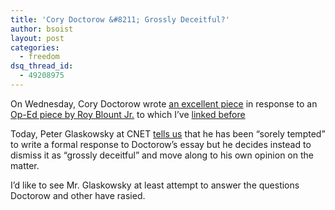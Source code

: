 ```yaml
---
title: 'Cory Doctorow &#8211; Grossly Deceitful?'
author: bsoist
layout: post
categories:
  - freedom
dsq_thread_id:
  - 49208975
---
```

On Wednesday, Cory Doctorow wrote [an excellent piece][1] in response to an [Op-Ed piece by Roy Blount Jr.][2] to which I&#8217;ve [linked before][3]

Today, Peter Glaskowsky at CNET [tells us][4] that he has been &#8220;sorely tempted&#8221; to write a formal response to Doctorow&#8217;s essay but he decides instead to dismiss it as &#8220;grossly deceitful&#8221; and move along to his own opinion on the matter.

I&#8217;d like to see Mr. Glaskowsky at least attempt to answer the questions Doctorow and other have rasied.

 [1]: http://www.boingboing.net/2009/02/25/authors-guild-vs-rea.html
 [2]: http://www.nytimes.com/2009/02/25/opinion/25blount.html?_r=1
 [3]: http://whsjr.soistmann.com/oped/2009/02/26/daily-links-5/
 [4]: http://news.cnet.com/8301-13512_3-10184974-23.html
